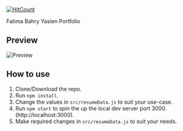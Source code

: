 [![HitCount](http://hits.dwyl.io/rbhatia46/React-Portfolio.svg)](http://hits.dwyl.io/rbhatia46/React-Portfolio)


Fatima Bahry Yasien Portfolio

## Preview
![Preview]()

## How to use
1. Clone/Download the repo.
2. Run  ``` npm install ```.
3. Change the values in ```src/resumeData.js``` to suit your use-case.
4. Run ```npm start``` to spin the up the local dev server port 3000.(http://localhost:3000).
5. Make required changes in ```src/resumeData.js``` to suit your needs.

